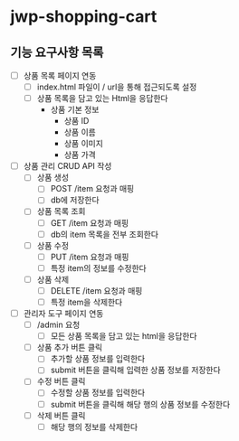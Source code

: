 # jwp-shopping-cart

## 기능 요구사항 목록
- [ ] 상품 목록 페이지 연동
  - [ ] index.html 파일이 / url을 통해 접근되도록 설정
  - [ ] 상품 목록을 담고 있는 Html을 응답한다
    - 상품 기본 정보
      - 상품 ID
      - 상품 이름
      - 상품 이미지
      - 상품 가격
- [ ] 상품 관리 CRUD API 작성
  - [ ] 상품 생성
    - [ ] POST /item 요청과 매핑
    - [ ] db에 저장한다
  - [ ] 상품 목록 조회
    - [ ] GET /item 요청과 매핑
    - [ ] db의 item 목록을 전부 조회한다
  - [ ] 상품 수정
    - [ ] PUT /item 요청과 매핑
    - [ ] 특정 item의 정보를 수정한다
  - [ ] 상품 삭제
    - [ ] DELETE /item 요청과 매핑
    - [ ] 특정 item을 삭제한다
- [ ] 관리자 도구 페이지 연동
  - [ ] /admin 요청
    - [ ] 모든 상품 목록을 담고 있는 html을 응답한다
  - [ ] 상품 추가 버튼 클릭
    - [ ] 추가할 상품 정보를 입력한다
    - [ ] submit 버튼을 클릭해 입력한 상품 정보를 저장한다
  - [ ] 수정 버튼 클릭
    - [ ] 수정할 상품 정보를 입력한다
    - [ ] submit 버튼을 클릭해 해당 행의 상품 정보를 수정한다
  - [ ] 삭제 버튼 클릭
    - [ ] 해당 행의 정보를 삭제한다
